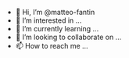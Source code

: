 - 👋 Hi, I’m @matteo-fantin
- 👀 I’m interested in ...
- 🌱 I’m currently learning ...
- 💞️ I’m looking to collaborate on ...
- 📫 How to reach me ...

<!---
matteo-fantin/matteo-fantin is a ✨ special ✨ repository because its `README.md` (this file) appears on your GitHub profile.
You can click the Preview link to take a look at your changes.
--->
